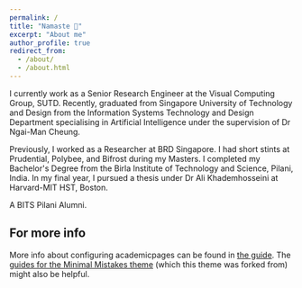 ```yaml
---
permalink: /
title: "Namaste 🙏"
excerpt: "About me"
author_profile: true
redirect_from: 
  - /about/
  - /about.html
---
```

I currently work as a Senior Research Engineer at the Visual Computing Group, SUTD. Recently, graduated from Singapore University of Technology and Design from the Information Systems Technology and Design Department specialising in Artificial Intelligence under the supervision of Dr Ngai-Man Cheung.

Previously, I worked as a Researcher at BRD Singapore. I had short stints at Prudential, Polybee, and Bifrost during my Masters. I completed my Bachelor's Degree from the Birla Institute of Technology and Science, Pilani, India. In my final year, I pursued a thesis under Dr Ali Khademhosseini at Harvard-MIT HST, Boston.

A BITS Pilani Alumni.

For more info
------
More info about configuring academicpages can be found in [the guide](https://academicpages.github.io/markdown/). The [guides for the Minimal Mistakes theme](https://mmistakes.github.io/minimal-mistakes/docs/configuration/) (which this theme was forked from) might also be helpful.
